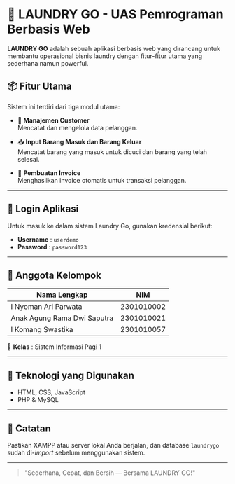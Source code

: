 # 🧺 LAUNDRY GO - UAS Pemrograman Berbasis Web

**LAUNDRY GO** adalah sebuah aplikasi berbasis web yang dirancang untuk membantu operasional bisnis laundry dengan fitur-fitur utama yang sederhana namun powerful.

## 📦 Fitur Utama
Sistem ini terdiri dari tiga modul utama:
- 👤 **Manajemen Customer**  
  Mencatat dan mengelola data pelanggan.
  
- 📥 **Input Barang Masuk dan Barang Keluar**  
  Mencatat barang yang masuk untuk dicuci dan barang yang telah selesai.
  
- 🧾 **Pembuatan Invoice**  
  Menghasilkan invoice otomatis untuk transaksi pelanggan.

---

## 🔐 Login Aplikasi
Untuk masuk ke dalam sistem Laundry Go, gunakan kredensial berikut:

- **Username** : `userdemo`  
- **Password** : `password123`

---

## 👥 Anggota Kelompok

| Nama Lengkap                   | NIM         |
|-------------------------------|-------------|
| I Nyoman Ari Parwata          | 2301010002  |
| Anak Agung Rama Dwi Saputra   | 2301010021  |
| I Komang Swastika             | 2301010057  |


📘 **Kelas** : Sistem Informasi Pagi 1

---

## 🚀 Teknologi yang Digunakan
- HTML, CSS, JavaScript
- PHP & MySQL

---

## 📎 Catatan
Pastikan XAMPP atau server lokal Anda berjalan, dan database `laundrygo` sudah di-*import* sebelum menggunakan sistem.

---

> "Sederhana, Cepat, dan Bersih — Bersama LAUNDRY GO!"
